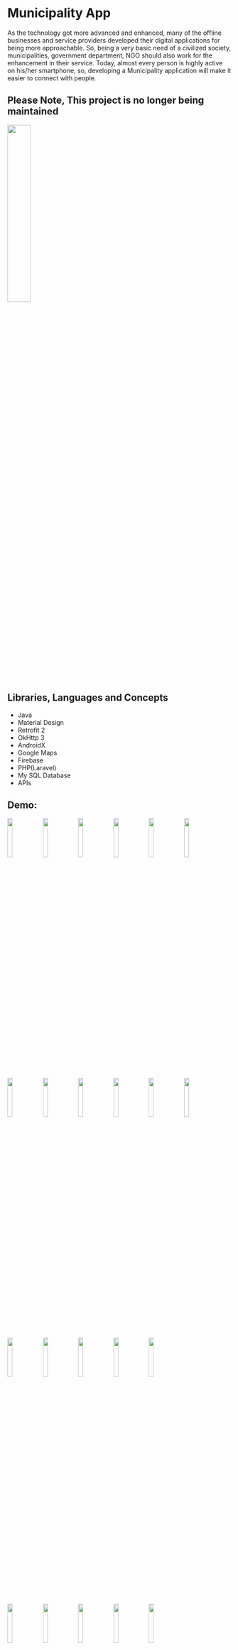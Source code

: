 # Municipality App

As the technology got more advanced and enhanced, many of the offline businesses and service providers developed their digital applications for being more approachable. So, being a very basic need of a civilized society, municipalities, government department, NGO should also work for the enhancement in their service. Today, almost every person is highly active on his/her smartphone, so, developing a Municipality application will make it easier to connect with people.


## Please Note, This project is no longer being maintained 

<a href="https://drive.google.com/file/d/1F6L7FgfgGbD6NsCQYLSPdfUwUjgoyofT/view?usp=sharing"><img src="https://user-images.githubusercontent.com/55014628/90318864-b159cd00-df33-11ea-869c-a8cd28233cb3.png" width="32%" /></a>

## Libraries, Languages and Concepts
- Java
- Material Design
- Retrofit 2
- OkHttp 3
- AndroidX
- Google Maps
- Firebase
- PHP(Laravel)
- My SQL Database
- APIs


## Demo:
 <img src="https://user-images.githubusercontent.com/55014628/90318284-ea903e00-df2f-11ea-9169-487e73a67194.jpg" width="15%" /> <img src="https://user-images.githubusercontent.com/55014628/90318287-ebc16b00-df2f-11ea-8e06-bd18af976186.jpg" width="15%" />  <img src="https://user-images.githubusercontent.com/55014628/90318291-ee23c500-df2f-11ea-9047-43116cd5b2e2.jpg" width="15%" /> <img src="https://user-images.githubusercontent.com/55014628/90318292-ef54f200-df2f-11ea-8c89-f0b33350e1da.jpg" width="15%" /> <img src="https://user-images.githubusercontent.com/55014628/90318293-efed8880-df2f-11ea-9410-3197f0216275.jpg" width="15%" />
  <img src="https://user-images.githubusercontent.com/55014628/90318296-f1b74c00-df2f-11ea-9347-52fa9fda191f.jpg" width="15%" />  <img src="https://user-images.githubusercontent.com/55014628/90318299-f2e87900-df2f-11ea-8f04-e243562e4026.jpg" width="15%" />   <img src="https://user-images.githubusercontent.com/55014628/90318300-f3810f80-df2f-11ea-8a2d-db490b627ee0.jpg" width="15%" />
  <img src="https://user-images.githubusercontent.com/55014628/90318301-f419a600-df2f-11ea-8c2d-b9939b258e9b.jpg" width="15%" />  <img src="https://user-images.githubusercontent.com/55014628/90318302-f54ad300-df2f-11ea-884f-bdde4cd925b1.jpg" width="15%" />  <img src="https://user-images.githubusercontent.com/55014628/90318303-f5e36980-df2f-11ea-9d0f-39aff291d360.jpg" width="15%" />  <img src="https://user-images.githubusercontent.com/55014628/90318306-f7ad2d00-df2f-11ea-9222-81d026ccf99b.jpg" width="15%" />
   <img src="https://user-images.githubusercontent.com/55014628/90318305-f67c0000-df2f-11ea-9a27-43f0d6afb04e.jpg" width="15%" />    <img src="https://user-images.githubusercontent.com/55014628/90318307-f845c380-df2f-11ea-85a5-0bba7705e25e.jpg" width="15%" />     <img src="https://user-images.githubusercontent.com/55014628/90318308-f8de5a00-df2f-11ea-9354-009c9a98887c.jpg" width="15%" /> <img src="https://user-images.githubusercontent.com/55014628/90318309-f976f080-df2f-11ea-9f36-116417d2ae9f.jpg" width="15%" />   <img src="https://user-images.githubusercontent.com/55014628/90318312-faa81d80-df2f-11ea-89b8-a982e28f628a.jpg" width="15%" />

<img src="https://user-images.githubusercontent.com/55014628/90318315-fda30e00-df2f-11ea-8880-b01488db4077.jpg" width="15%" />    <img src="https://user-images.githubusercontent.com/55014628/90318317-fe3ba480-df2f-11ea-9e73-cac516241b67.jpg" width="15%" />     <img src="https://user-images.githubusercontent.com/55014628/90318319-ff6cd180-df2f-11ea-9a8b-452fbe9d8573.jpg" width="15%" /> <img src="https://user-images.githubusercontent.com/55014628/90318323-01369500-df30-11ea-832f-82ef08c8d06b.jpg" width="15%" />   <img src="https://user-images.githubusercontent.com/55014628/90318325-0267c200-df30-11ea-8649-9b0a78c8e7fa.jpg" width="15%" />

<img src="https://user-images.githubusercontent.com/55014628/90318326-0398ef00-df30-11ea-8fba-e7021fdc4296.jpg" width="15%" />    <img src="https://user-images.githubusercontent.com/55014628/90318327-04ca1c00-df30-11ea-8a81-9b5203156d2a.jpg" width="15%" />     <img src="https://user-images.githubusercontent.com/55014628/90318328-0562b280-df30-11ea-9747-6c85c6e54fe8.jpg" width="15%" /> 


## Contributing
Pull requests are welcome. For major changes, please open an issue first to discuss what you would like to change.

Feel free to fork the project and send us a pull request or even open a [new issue](https://github.com/AhmedAboughosen/Municipality-App/issues) to start discussion. 

